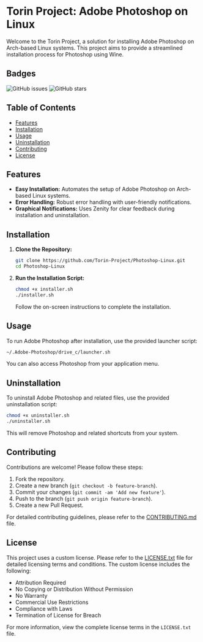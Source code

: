 # Torin Project: Adobe Photoshop on Linux

Welcome to the Torin Project, a solution for installing Adobe Photoshop on Arch-based Linux systems. This project aims to provide a streamlined installation process for Photoshop using Wine.

## Badges

![GitHub issues](https://img.shields.io/github/issues/Torin-Project/Photoshop-Linux)
![GitHub stars](https://img.shields.io/github/stars/Torin-Project/Photoshop-Linux)

## Table of Contents

- [Features](#features)
- [Installation](#installation)
- [Usage](#usage)
- [Uninstallation](#uninstallation)
- [Contributing](#contributing)
- [License](#license)

## Features

- **Easy Installation:** Automates the setup of Adobe Photoshop on Arch-based Linux systems.
- **Error Handling:** Robust error handling with user-friendly notifications.
- **Graphical Notifications:** Uses Zenity for clear feedback during installation and uninstallation.

## Installation

1. **Clone the Repository:**
   ```bash
   git clone https://github.com/Torin-Project/Photoshop-Linux.git
   cd Photoshop-Linux
   ```

2. **Run the Installation Script:**
   ```bash
   chmod +x installer.sh
   ./installer.sh
   ```

   Follow the on-screen instructions to complete the installation.

## Usage

To run Adobe Photoshop after installation, use the provided launcher script:

```bash
~/.Adobe-Photoshop/drive_c/launcher.sh
```

You can also access Photoshop from your application menu.

## Uninstallation

To uninstall Adobe Photoshop and related files, use the provided uninstallation script:

```bash
chmod +x uninstaller.sh
./uninstaller.sh
```

This will remove Photoshop and related shortcuts from your system.

## Contributing

Contributions are welcome! Please follow these steps:

1. Fork the repository.
2. Create a new branch (`git checkout -b feature-branch`).
3. Commit your changes (`git commit -am 'Add new feature'`).
4. Push to the branch (`git push origin feature-branch`).
5. Create a new Pull Request.

For detailed contributing guidelines, please refer to the [CONTRIBUTING.md](CONTRIBUTING.md) file.

## License

This project uses a custom license. Please refer to the [LICENSE.txt](LICENSE.txt) file for detailed licensing terms and conditions. The custom license includes the following:

- Attribution Required
- No Copying or Distribution Without Permission
- No Warranty
- Commercial Use Restrictions
- Compliance with Laws
- Termination of License for Breach

For more information, view the complete license terms in the `LICENSE.txt` file.
